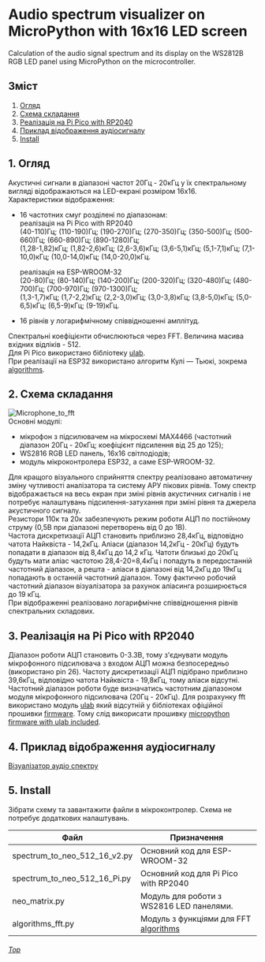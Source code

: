 # Audio spectrum visualizer on MicroPython with 16x16 LED screen
Calculation of the audio signal spectrum and its display on the WS2812B RGB LED panel using MicroPython on the microcontroller.

## Зміст  

1. [Огляд](./README.md#1-огляд)
2. [Схема складання](./README.md#2-Схема-складання)
3. [Реалізація на Pi Pico with RP2040](./README.md#3-Реалізація-на-Pi-Pico-with-RP2040)
4. [Приклад відображення аудіосигналу](./README.md#4-Приклад-відображення-аудіосигналу)
5. [Install](./README.md#5-install)
   
## 1. Огляд

Акустичні сигнали в діапазоні частот 20Гц - 20кГц у їх спектральному вигляді відображаються на LED-екрані розміром 16х16.  
Характеристики відображення:
 - 16 частотних смуг розділені по діапазонам:  
    реалізація на Pi Pico with RP2040  
    (40-110)Гц; (110-190)Гц; (190-270)Гц; (270-350)Гц; (350-500)Гц; (500-660)Гц; (660-890)Гц; (890-1280)Гц;  
    (1,28-1,82)кГц; (1,82-2,6)кГц; (2,6-3,6)кГц; (3,6-5,1)кГц; (5,1-7,1)кГц; (7,1-10,0)кГц; (10,0-14,0)кГц; (14,0-20,0)кГц.  
  
   реалізація на ESP-WROOM-32  
    (20-80)Гц; (80-140)Гц; (140-200)Гц; (200-320)Гц; (320-480)Гц; (480-700)Гц; (700-970)Гц; (970-1300)Гц;  
    (1,3-1,7)кГц; (1,7-2,2)кГц; (2,2-3,0)кГц; (3,0-3,8)кГц; (3,8-5,0)кГц; (5,0-6,5)кГц; (6,5-9)кГц; (9-19)кГц.
   
 - 16 рівнів у логарифмічному співвідношенні амплітуд.
 
Спектральні коефіцієнти обчислюються через FFT. Величина масива вхідних відліків - 512.  
Для Pi Pico використано бібліотеку [ulab](https://github.com/v923z/micropython-ulab).  
При реалізації на ESP32 використано алгоритм Кулі — Тьюкі, зокрема [algorithms](https://github.com/peterhinch/micropython-fourier). 

## 2. Схема складання  

![Microphone_to_fft](https://github.com/Alex-Teteria/Audio-spectrum-analyzer-on-ESP32-with-16x16-LED-screen/assets/94607514/c6ebc0d4-dcde-469f-9ded-90e17a0b98d9)  
Основні модулі:
- мікрофон з підсилювачем на мікросхемі MAX4466 (частотний діапазон 20Гц - 20кГц; коефіцієнт підсилення від 25 до 125);
- WS2816 RGB LED панель, 16х16 світлодіодів;
- модуль мікроконтролера ESP32, а саме ESP-WROOM-32.
 
Для кращого візуального сприйняття спектру реалізовано автоматичну зміну чутливості аналізатора та систему АРУ пікових рівнів. Тому спектр відображається на весь екран при зміні рівнів акустичних сигналів і не потребує налаштувань підсилення-затухання при зміні рівня та джерела акустичного сигналу.  
Резистори 110к та 20к забезпечують режим роботи АЦП по постійному струму (0,5В при діапазоні перетворень від 0 до 1В).  
Частота дискретизації АЦП становить приблизно 28,4кГц, відповідно чатота Найквіста - 14,2кГц. Аліаси (діапазон 14,2кГц - 20кГц) будуть попадати в діапазон від 8,4кГц до 14,2 кГц. Чатоти близькі до 20кГц будуть мати аліас частотою 28,4-20=8,4кГц і попадуть в передостанній частотний діапазон, а решта - аліаси в діапазоні від 14,2кГц до 19кГц попадають в останній частотний діапазон. Тому фактично робочий частотний діапазон візуалізатора за рахунок аліасинга розширюється до 19 кГц.  
При відображенні реалізовано логарифмічне співвідношення рівнів спектральних складових.

## 3. Реалізація на Pi Pico with RP2040  

Діапазон роботи АЦП становить 0-3.3В, тому з'єднувати модуль мікрофонного підсилювача з входом АЦП можна безпосередньо (використано pin 26). Частоту дискретизації АЦП підібрано приблизно 39,6кГц, відповідно чатота Найквіста - 19,8кГц, тому аліаси відсутні. Частотний діапазон роботи буде визначатись частотним діапазоном модуля мікрофонного підсилювача (20Гц - 20кГц). Для розрахунку fft використано модуль [ulab](https://github.com/v923z/micropython-ulab) який відсутній у бібліотеках офіційної прошивки [firmware](https://micropython.org/download/RPI_PICO/). Тому слід викорисати прошивку [micropython firmware with ulab included](https://github.com/v923z/micropython-builder).

## 4. Приклад відображення аудіосигналу  

[Візуалізатор аудіо спектру](https://www.youtube.com/watch?v=adPKXyhDuic)  

## 5. Install

Зібрати схему та завантажити файли в мікроконтролер. Схема не потребує додаткових налаштувань.  

| Файл | Призначення |
| --- | --- |
| spectrum_to_neo_512_16_v2.py | Основний код для ESP-WROOM-32 |
| spectrum_to_neo_512_16_Pi.py | Основний код для Pi Pico with RP2040 |
| neo_matrix.py | Модуль для роботи з WS2816 LED панелями. |
| algorithms_fft.py | Модуль з функціями для FFT [algorithms](https://github.com/peterhinch/micropython-fourier)  |

###### [Top](./README.md#зміст)  




